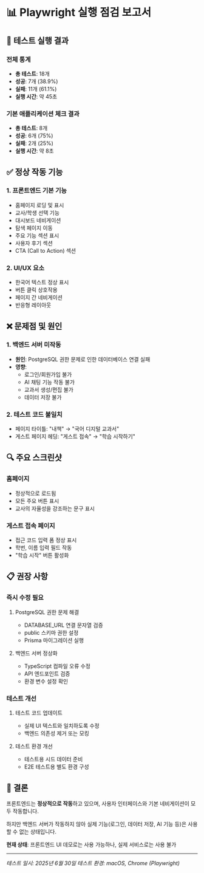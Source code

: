 # 📊 Playwright 실행 점검 보고서

## 🎯 테스트 실행 결과

### 전체 통계
- **총 테스트**: 18개
- **성공**: 7개 (38.9%)
- **실패**: 11개 (61.1%)
- **실행 시간**: 약 45초

### 기본 애플리케이션 체크 결과
- **총 테스트**: 8개
- **성공**: 6개 (75%)
- **실패**: 2개 (25%)
- **실행 시간**: 약 8초

## ✅ 정상 작동 기능

### 1. 프론트엔드 기본 기능
- 홈페이지 로딩 및 표시
- 교사/학생 선택 기능
- 대시보드 네비게이션
- 탐색 페이지 이동
- 주요 기능 섹션 표시
- 사용자 후기 섹션
- CTA (Call to Action) 섹션

### 2. UI/UX 요소
- 한국어 텍스트 정상 표시
- 버튼 클릭 상호작용
- 페이지 간 네비게이션
- 반응형 레이아웃

## ❌ 문제점 및 원인

### 1. 백엔드 서버 미작동
- **원인**: PostgreSQL 권한 문제로 인한 데이터베이스 연결 실패
- **영향**: 
  - 로그인/회원가입 불가
  - AI 채팅 기능 작동 불가
  - 교과서 생성/편집 불가
  - 데이터 저장 불가

### 2. 테스트 코드 불일치
- 페이지 타이틀: "내책" → "국어 디지털 교과서"
- 게스트 페이지 헤딩: "게스트 접속" → "학습 시작하기"

## 🔍 주요 스크린샷

### 홈페이지
- 정상적으로 로드됨
- 모든 주요 버튼 표시
- 교사의 자율성을 강조하는 문구 표시

### 게스트 접속 페이지
- 접근 코드 입력 폼 정상 표시
- 학번, 이름 입력 필드 작동
- "학습 시작" 버튼 활성화

## 📋 권장 사항

### 즉시 수정 필요
1. PostgreSQL 권한 문제 해결
   - DATABASE_URL 연결 문자열 검증
   - public 스키마 권한 설정
   - Prisma 마이그레이션 실행

2. 백엔드 서버 정상화
   - TypeScript 컴파일 오류 수정
   - API 엔드포인트 검증
   - 환경 변수 설정 확인

### 테스트 개선
1. 테스트 코드 업데이트
   - 실제 UI 텍스트와 일치하도록 수정
   - 백엔드 의존성 제거 또는 모킹

2. 테스트 환경 개선
   - 테스트용 시드 데이터 준비
   - E2E 테스트용 별도 환경 구성

## 🚀 결론

프론트엔드는 **정상적으로 작동**하고 있으며, 사용자 인터페이스와 기본 네비게이션이 모두 작동합니다. 

하지만 백엔드 서버가 작동하지 않아 실제 기능(로그인, 데이터 저장, AI 기능 등)은 사용할 수 없는 상태입니다.

**현재 상태**: 프론트엔드 UI 데모로는 사용 가능하나, 실제 서비스로는 사용 불가

---
*테스트 일시: 2025년 6월 30일*
*테스트 환경: macOS, Chrome (Playwright)*